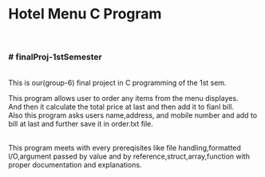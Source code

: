 <h1>Hotel Menu C Program</h1> 
<br><h3># finalProj-1stSemester</h3><br>
This is our(group-6) final project in C programming of the 1st sem.

<p>This program allows user to order any items from the menu displayes.<br>And then it calculate the total price at last and then add it to fianl bill.<br>Also this program asks users name,address, and mobile number and add to bill at last and further save it in <a>order.txt</a> file.   </p>
<br>This program meets with every prereqisites like file handling,formatted I/O,argument passed by value and by reference,struct,array,function with proper documentation and explanations.

